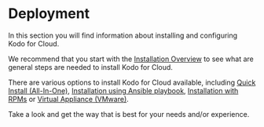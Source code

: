 # Deployment

In this section you will find information about installing and configuring Kodo for Cloud. 

We recommend that you start with the [Installation Overview](installation-overview.md) to see what are general steps are needed to install Kodo for Cloud.

There are various options to install Kodo for Cloud available, including [Quick Install \(All-In-One\)](quick-install-all-in-one.md), [Installation using Ansible playbook](installation-using-ansible-playbook.md), [Installation with RPMs](installation-with-rpms.md) or [Virtual Appliance \(VMware\)](virtual-appliance-vmware.md). 

Take a look and get the way that is best for your needs and/or experience.

